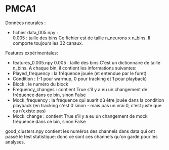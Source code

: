# PMCA1

Données neurales : 
 - fichier data_005.npy :  
0.005 : taille des bins
Ce fichier est de taille n_neurons x n_bins. Il comporte toujours les 32 canaux.

Features expérimentales: 
 - features_0.005.npy
0.005 : taille des bins
C'est un dictionnaire de taille n_bins. A chaque bin, il contient les informations suivantes:
  - Played_frequency : la fréquence jouée (et entendue par le furet)
  - Condition : (-1 pour warmup, 0 pour tracking et 1 pour playback)
  - Block : le numéro du block
  - Frequency_changes : contient True s'il y a eu un changement de fréquence dans ce bin, sinon False
  - Mock_frequency : la fréquence qui auarit dû être jouée dans la condition playback (en tracking c'est 0 sinon - mais pas un vrai 0, c'est juste que ca n'existe pas)
  - Mock_change : contient True s'il y a eu un changement de mock fréquence dans ce bin, sinon False


good_clusters.npy contient les numéros des channels dans data qui ont passé le test statistique: donc ce sont ces channels qu'on garde pour les analyses. 

